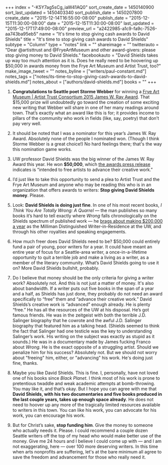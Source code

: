 +++
index = "-K5Y7ag5sCg_iaW41AQ0"
sort_create_date = 1450140900
sort_last_updated = 1450403340
sort_publish_date = 1450207800
create_date = "2015-12-14T16:55:00-08:00"
publish_date = "2015-12-15T11:30:00-08:00"
date = "2015-12-15T11:30:00-08:00"
last_updated = "2015-12-17T17:49:00-08:00"
preview_url = "a2422985-a1c9-fa9c-7526-aa743ba95eb5"
name = "It's time to stop giving cash awards to David Shields"
title = "It's time to stop giving cash awards to David Shields"
subtype = "Column"
type = "notes"
link = ""
shareimage = ""
twitterauto = "Dear @artisttrust and @FryeArtMuseum and other award-givers: please stop giving money to David Shields."
facebookauto = "David Shields takes up way too much attention as it is. Does he really need to be hoovering up $50,000 in awards money from the Frye Art Museum and Artist Trust, too?"
make_image_tweet = ""
notes_byline = ["writers/paul-constant.md"]
notes_tags = ["notes/its-time-to-stop-giving-cash-awards-to-david-shields.md"]
notes_about = ["authors/david-shields.md"]
books = ""
+++
1.  **Congratulations to Seattle poet Storme Webber** for winning a [Frye Art Museum | Artist Trust Consortium 2015 James W. Ray Award](http://artisttrust.org/index.php/news/press-release/frye_art_museum_artist_trust_consortium_2015_james_w._ray_awards_announced). That $15,000 prize will undoubtedly go toward the creation of some exciting new writing that Webber will share in one of her many readings around town. That’s exactly what an award like this is for; it provides income to pillars of the community who work in fields (like, say, poetry) that don’t pay very well. 

2. It should be noted that I was a nominator for this year’s James W. Ray Award. Absolutely none of the people I nominated won. (Though I think Storme Webber is a great choice!) No hard feelings there; that's the way this nomination game works.

3. UW professor David Shields was the big winner of the James W. Ray Award this year. He won **$50,000**, which [the awards press release](http://artisttrust.org/index.php/news/press-release/frye_art_museum_artist_trust_consortium_2015_james_w._ray_awards_announced) indicates is “intended to free artists to advance their creative work.” 

4. I’d just like to take this opportunity to send a plea to Artist Trust and the Frye Art Museum and anyone who may be reading this who is in an organization that offers awards to writers: **Stop giving David Shields money**. Please.

5. Look: **David Shields is doing just fine**. In one of his most recent books, *I Think You Are Totally Wrong: A Quarrel* — the man publishes so many books it’s hard to tell exactly where *Wrong* falls chronologically on the Shields spectrum of published work — he [brags about making $200,000 a year](https://medium.com/@paulconstant/i-think-i-think-you-are-totally-wrong-is-totally-wrong-68221a69a37d#.8adij4q77) as the Milliman Distinguished Writer-in-Residence at the UW, and through his other royalties and speaking engagements. 

6. How much freer does David Shields need to be? $50,000 could entirely fund a pair of young, poor writers for a year. It could have meant an entire year of focus for a Seattle-area writer, a once-in-a-lifetime opportunity to quit a terrible job and make a living as a writer, as a member of the literary community. What’s David Shields going to use it on? More David Shields bullshit, probably.

7. Do I believe that money should be the only criteria for giving a writer work? Absolutely not. And this is not just a matter of money. It's also about bandwidth. If a writer puts out five books in the span of a year and a half, as Shields has just done, they probably do not need an award specifically to “free” them and “advance their creative work.” David Shields’s creative work is “advanced” enough already. He is plenty “free.” He has all the resources of the UW at his disposal. He’s got famous friends. He was in the zeitgeist with both the terrible J.D. Salinger biography that he cowrote and the awful J.D. Salinger biography that featured him as a talking head. (Shields seemed to think the fact that Salinger had one testicle was the key to understanding Salinger’s work. His writing on the subject was exactly as stupid as it sounds.) He was in a documentary made by James fucking Franco about *Wrong*. He is the exact opposite of a struggling artist. Should we penalize him for his success? Absolutely not. But we should not worry about "freeing" him, either, or "advancing" his work. He's doing just fine, thanks.

8. Maybe you like David Shields. This is fine. I, personally, have not loved one of his books since *Black Planet*. I think most of his work is prone to pretentious twaddle and weak academic attempts at bomb-throwing. You may like it, and that’s okay. But I hope you can agree with me that **David Shields, with his two documentaries and five books produced in the last couple years, takes up enough space already**. He does not need to hoover up any more of the tragically limited resources available to writers in this town. You can like his work, you can advocate for his work, you can encourage his work. 

9. But for Christ’s sake, **stop funding him**. Give the money to someone who actually needs it. Please. I could recommend a couple dozen Seattle writers off the top of my head who would make better use of the money. Give me 24 hours and I believe I could come up with — and I am not exaggerating, here — over 100 more deserving writers. In this time when arts nonprofits are suffering, let's at the bare minimum all agree to save the freedom and advancement for those who really need it.